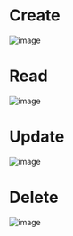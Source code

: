 # Create
![image](https://user-images.githubusercontent.com/82189638/117561678-dc90d780-b0d3-11eb-986f-9b72ed38231f.png)

# Read
![image](https://user-images.githubusercontent.com/82189638/117561699-11049380-b0d4-11eb-984e-5c82243f11d7.png)

# Update
![image](https://user-images.githubusercontent.com/82189638/117561744-82444680-b0d4-11eb-897f-af3ced573ceb.png)

# Delete
![image](https://user-images.githubusercontent.com/82189638/117561768-ab64d700-b0d4-11eb-88c1-9a66e41692f0.png)
